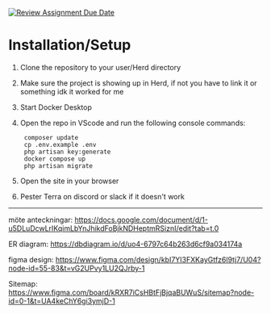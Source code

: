 [![Review Assignment Due Date](https://classroom.github.com/assets/deadline-readme-button-22041afd0340ce965d47ae6ef1cefeee28c7c493a6346c4f15d667ab976d596c.svg)](https://classroom.github.com/a/9Y3cG2WL)

# Installation/Setup

1. Clone the repository to your user/Herd directory
2. Make sure the project is showing up in Herd, if not you have to link it or something idk it worked for me
3. Start Docker Desktop
4. Open the repo in VScode and run the following console commands:

        composer update
        cp .env.example .env  
        php artisan key:generate
        docker compose up
        php artisan migrate

5. Open the site in your browser
6. Pester Terra on discord or slack if it doesn't work

___________________
möte anteckningar: https://docs.google.com/document/d/1-u5DLuDcwLrIKqimLbYnJhikdFoBjkNDHeptmRSiznI/edit?tab=t.0

ER diagram: https://dbdiagram.io/d/uo4-6797c64b263d6cf9a034174a

figma design: https://www.figma.com/design/kbI7YI3FXKayGtfz6l9tj7/U04?node-id=55-83&t=vG2UPvy1LU2QJrby-1

Sitemap: https://www.figma.com/board/kRXR7iCsHBtFjBjqaBUWuS/sitemap?node-id=0-1&t=UA4keChY6gi3ymjD-1